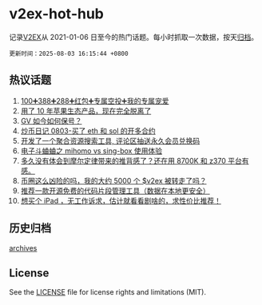 # v2ex-hot-hub

 记录[V2EX](https://www.v2ex.com/)从 2021-01-06 日至今的热门话题。每小时抓取一次数据，按天[归档](archives)。

`更新时间：2025-08-03 16:15:44 +0800`

## 热议话题

1. [100➕388➕288➕红包➕专属空投➕我的专属宠爱](https://www.v2ex.com/t/1149508)
1. [用了 10 年苹果生态产品，现在完全脱离了](https://www.v2ex.com/t/1149494)
1. [GV 如今如何保号？](https://www.v2ex.com/t/1149533)
1. [炒币日记 0803-买了 eth 和 sol 的开多合约](https://www.v2ex.com/t/1149544)
1. [开发了一个聚合资源搜索工具, 评论区抽送永久会员兑换码](https://www.v2ex.com/t/1149556)
1. [电子斗蛐蛐之 mihomo vs sing-box 使用体验](https://www.v2ex.com/t/1149486)
1. [多久没有体会到摩尔定律带来的推背感了？还在用 8700K 和 z370 平台有感。](https://www.v2ex.com/t/1149573)
1. [币圈这么凶险的吗，我的大约 5000 个 $v2ex 被转走了吗？](https://www.v2ex.com/t/1149540)
1. [推荐一款开源免费的代码片段管理工具（数据在本地更安全）](https://www.v2ex.com/t/1149528)
1. [想买个 iPad ，无工作诉求，估计就看看剧啥的，求性价比推荐！](https://www.v2ex.com/t/1149481)

## 历史归档

[archives](archives)

## License

See the [LICENSE](LICENSE) file for license rights and limitations (MIT).
